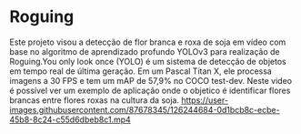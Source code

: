 # Roguing
Este projeto visou a detecção de flor branca e roxa de soja em vídeo com base no algoritmo de aprendizado profundo YOLOv3 para realização de Roguing.You only look once (YOLO) é um sistema de detecção de objetos em tempo real de última geração. Em um Pascal Titan X, ele processa imagens a 30 FPS e tem um mAP de 57,9% no COCO test-dev.
Neste video é possível ver um exemplo de aplicação onde o objetico é identificar flores brancas entre flores roxas na cultura da soja.
https://user-images.githubusercontent.com/87678345/126244684-0d1bcb8c-ecbe-45b8-8c24-c55d6dbeb8c1.mp4

